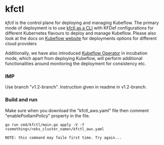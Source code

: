 # kfctl

_kfctl_ is the control plane for deploying and managing Kubeflow. The primary mode of deployment is to use [kfctl as a CLI](https://github.com/kubeflow/kfctl/tree/master/cmd/kfctl) with KFDef configurations for different Kubernetes flavours to deploy and manage Kubeflow. Please also look at the docs on [Kubeflow website](https://www.kubeflow.org/docs/started/getting-started/) for deployments options for different cloud providers

Additionally, we have also introduced [Kubeflow Operator](./operator.md) in incubation mode, which apart from deploying Kubeflow, will perform additional functionalities around monitoring the deployment for consistency etc. 

### IMP
Use branch "v1.2-branch". Instruction given in readme in v1.2-branch.


### Build and run
Make sure when you download the "kfctl_aws.yaml" file then comment "enablePodIamPolicy" property in the file.
```shell
go run cmd/kfctl/main.go apply -V -f <something>/<eks_cluster_name>/kfctl_aws.yaml 

NOTE: this command may faile first time. Try again...
```